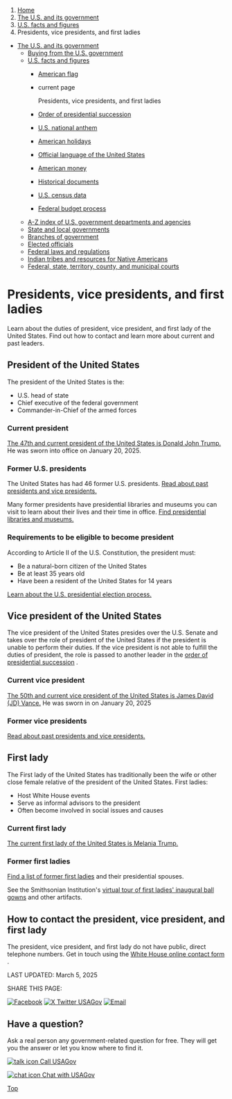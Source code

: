1. [Home](/)
2. [The U.S. and its government](/about-the-us)
3. [U.S. facts and figures](/facts-figures)
4. Presidents, vice presidents, and first ladies

* [The U.S. and its government](/about-the-us)
  + [Buying from the U.S. government](/buy-from-government)
  + [U.S. facts and figures](/facts-figures)
    - [American flag](/flag)
    - current page

      Presidents, vice presidents, and first ladies
    - [Order of presidential succession](/presidential-succession)
    - [U.S. national anthem](/national-anthem)
    - [American holidays](/holidays)
    - [Official language of the United States](/official-language-of-us)
    - [American money](/currency)
    - [Historical documents](/historical-documents)
    - [U.S. census data](/census-data)
    - [Federal budget process](/federal-budget-process)
  + [A-Z index of U.S. government departments and agencies](/agency-index)
  + [State and local governments](/state-local-governments)
  + [Branches of government](/branches-of-government)
  + [Elected officials](/elected-officials)
  + [Federal laws and regulations](/laws-and-regulations)
  + [Indian tribes and resources for Native Americans](/tribes)
  + [Federal, state, territory, county, and municipal courts](/courts)

Presidents, vice presidents, and first ladies
=============================================

Learn about the duties of president, vice president, and first lady of the United States. Find out how to contact and learn more about current and past leaders.

President of the United States
------------------------------

The president of the United States is the:

* U.S. head of state
* Chief executive of the federal government
* Commander-in-Chief of the armed forces

### Current president

[The 47th and current president of the United States is Donald John Trump.](https://www.whitehouse.gov/administration/donald-j-trump/)
He was sworn into office on January 20, 2025.

### Former U.S. presidents

The United States has had 46 former U.S. presidents.
[Read about past presidents and vice presidents.](https://history.house.gov/Institution/Presidents-Coinciding/Presidents-Coinciding/)

Many former presidents have presidential libraries and museums you can visit to learn about their lives and their time in office.
[Find presidential libraries and museums.](https://www.archives.gov/presidential-libraries)

### Requirements to be eligible to become president

According to Article II of the U.S. Constitution, the president must:

* Be a natural-born citizen of the United States
* Be at least 35 years old
* Have been a resident of the United States for 14 years

[Learn about the U.S. presidential election process.](/election)

Vice president of the United States
-----------------------------------

The vice president of the United States presides over the U.S. Senate and takes over the role of president of the United States if the president is unable to perform their duties. If the vice president is not able to fulfill the duties of president, the role is passed to another leader in the
[order of presidential succession](/presidential-succession)
.

### Current vice president

[The 50th and current vice president of the United States is James David (JD) Vance.](https://www.whitehouse.gov/administration/jd-vance/)
He was sworn in on January 20, 2025

### Former vice presidents

[Read about past presidents and vice presidents.](https://history.house.gov/Institution/Presidents-Coinciding/Presidents-Coinciding/)

First lady
----------

The First lady of the United States has traditionally been the wife or other close female relative of the president of the United States. First ladies:

* Host White House events
* Serve as informal advisors to the president
* Often become involved in social issues and causes

### Current first lady

[The current first lady of the United States is Melania Trump.](https://www.whitehouse.gov/administration/melania-trump/)

### Former first ladies

[Find a list of former first ladies](https://www.loc.gov/rr/print/list/057_chron.html)
and their presidential spouses.

See the Smithsonian Institution's
[virtual tour of first ladies' inaugural ball gowns](https://americanhistory.si.edu/explore/exhibitions/first-ladies)
and other artifacts.

**How to contact the president, vice president, and first lady**
----------------------------------------------------------------

The president, vice president, and first lady do not have public, direct telephone numbers. Get in touch using the
[White House online contact form](https://www.whitehouse.gov/contact/)
.

LAST UPDATED:
March 5, 2025

SHARE THIS PAGE:

[![Facebook](/themes/custom/usagov/images/social-media-icons/Facebook_Icon.svg)](https://www.facebook.com/sharer/sharer.php?u=https://www.usa.gov/presidents&v=3)
[![X Twitter USAGov](/themes/custom/usagov/images/social-media-icons/X_Twitter_Icon.svg?version=2)](https://twitter.com/intent/tweet?source=webclient&text=https://www.usa.gov/presidents)
[![Email](/themes/custom/usagov/images/social-media-icons/Email_Icon.svg?version=2)](mailto:?subject=https://www.usa.gov/presidents)

Have a question?
----------------

Ask a real person any government-related question for free. They will get you the answer or let you know where to find it.

[![talk icon](/themes/custom/usagov/images/ICONS_talk.png)
Call USAGov](/phone)

[![chat icon](/themes/custom/usagov/images/ICONS_chat.png)
Chat with USAGov](/chat)

[Top](#main-content)